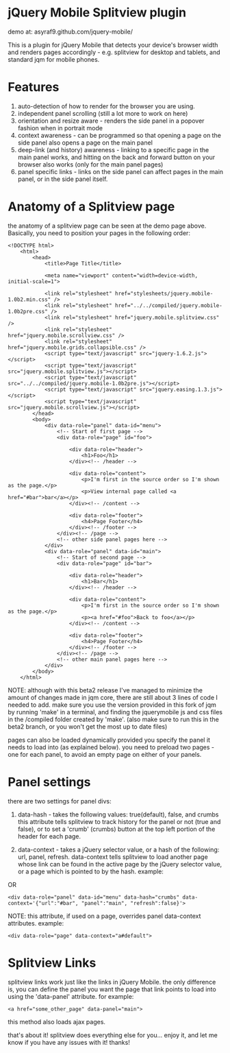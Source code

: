 jQuery Mobile Splitview plugin
=====
demo at: asyraf9.github.com/jquery-mobile/

This is a plugin for jQuery Mobile that detects your device's browser width and renders pages accordingly - e.g. splitview for desktop and tablets, and standard jqm for mobile phones. 

Features
======================
1. auto-detection of how to render for the browser you are using.
2. independent panel scrolling (still a lot more to work on here)
3. orientation and resize aware - renders the side panel in a popover fashion when in portrait mode
4. context awareness - can be programmed so that opening a page on the side panel also opens a page on the main panel
5. deep-link (and history) awareness - linking to a specific page in the main panel works, and hitting on the back and forward button on your browser also works (only for the main panel pages)
6. panel specific links - links on the side panel can affect pages in the main panel, or in the side panel itself.  

Anatomy of a Splitview page
===============================
the anatomy of a splitview page can be seen at the demo page above. Basically, you need to position your pages in the following order:

	<!DOCTYPE html> 
		<html> 
			<head> 
				<title>Page Title</title> 
				
				<meta name="viewport" content="width=device-width, initial-scale=1"> 

			    <link rel="stylesheet" href="stylesheets/jquery.mobile-1.0b2.min.css" />
			    <link rel="stylesheet" href="../../compiled/jquery.mobile-1.0b2pre.css" />
			    <link rel="stylesheet" href="jquery.mobile.splitview.css" />
			    <link rel="stylesheet"  href="jquery.mobile.scrollview.css" />
			    <link rel="stylesheet"  href="jquery.mobile.grids.collapsible.css" />
			    <script type="text/javascript" src="jquery-1.6.2.js"></script>
			    <script type="text/javascript" src="jquery.mobile.splitview.js"></script>
			    <script type="text/javascript" src="../../compiled/jquery.mobile-1.0b2pre.js"></script>
			    <script type="text/javascript" src="jquery.easing.1.3.js"></script>
			    <script type="text/javascript" src="jquery.mobile.scrollview.js"></script>
			</head> 
			<body> 
				<div data-role="panel" data-id="menu">
					<!-- Start of first page -->
					<div data-role="page" id="foo">

						<div data-role="header">
							<h1>Foo</h1>
						</div><!-- /header -->

						<div data-role="content">	
							<p>I'm first in the source order so I'm shown as the page.</p>		
							<p>View internal page called <a href="#bar">bar</a></p>	
						</div><!-- /content -->

						<div data-role="footer">
							<h4>Page Footer</h4>
						</div><!-- /footer -->
					</div><!-- /page -->
					<!-- other side panel pages here -->
				</div>
				<div data-role="panel" data-id="main">
					<!-- Start of second page -->
					<div data-role="page" id="bar">

						<div data-role="header">
							<h1>Bar</h1>
						</div><!-- /header -->

						<div data-role="content">	
							<p>I'm first in the source order so I'm shown as the page.</p>		
							<p><a href="#foo">Back to foo</a></p>	
						</div><!-- /content -->

						<div data-role="footer">
							<h4>Page Footer</h4>
						</div><!-- /footer -->
					</div><!-- /page -->
					<!-- other main panel pages here -->
				</div>
			</body>
		</html> 

NOTE: although with this beta2 release I've managed to minimize the amount of changes made in jqm core, there are still about 3 lines of code I needed to add. make sure you use the version provided in this fork of jqm by running 'make' in a terminal, and finding the jquerymobile js and css files in the /compiled folder created by 'make'. (also make sure to run this in the beta2 branch, or you won't get the most up to date files)

pages can also be loaded dynamically provided you specify the panel it needs to load into (as explained below). you need to preload two pages - one for each panel, to avoid an empty page on either of your panels.

Panel settings
===================================
there are two settings for panel divs:

1. data-hash - takes the following values: true(default), false, and crumbs
this attribute tells splitview to track history for the panel or not (true and false), or to set a 'crumb' (crumbs) button at the top left portion of the header for each page. 

2. data-context - takes a jQuery selector value, or a hash of the following: url, panel, refresh.
data-context tells splitview to load another page whose link can be found in the active page by the jQuery selector value, or a page which is pointed to by the hash. example:

	<div data-role="panel" data-id="menu" data-hash="crumbs" data-context="a#default">

OR  
  
	<div data-role="panel" data-id="menu" data-hash="crumbs" data-context='{"url":"#bar", "panel":"main", "refresh":false}'>

NOTE: this attribute, if used on a page, overrides panel data-context attributes. example:

	<div data-role="page" data-context="a#default">

Splitview Links
===================================
splitview links work just like the links in jQuery Mobile. the only difference is, you can define the panel you want the page that link points to load into using the 'data-panel' attribute. for example:

	<a href="some_other_page" data-panel="main">

this method also loads ajax pages. 


that's about it! splitview does everything else for you... enjoy it, and let me know if you have any issues with it! thanks!

